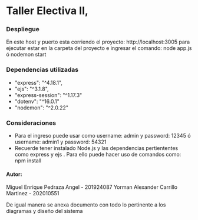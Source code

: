 # Taller Electiva II, 

### Despliegue

En este host y puerto esta corriendo el proyecto: http://localhost:3005
para ejecutar estar en la carpeta del proyecto e ingresar el comando: node app.js ó nodemon start

### Dependencias utilizadas

- "express": "^4.18.1",
- "ejs": "^3.1.8",
- "express-session": "^1.17.3"
- "dotenv": "^16.0.1"
- "nodemon": "^2.0.22"

### Consideraciones
* Para el ingreso puede usar como username: admin y password: 12345 ó username: admin1 y password: 54321
* Recuerde tener instalado Node.js y las dependencias pertiententes como express y ejs . Para ello puede hacer uso de comandos como: npm install
 

#### Autor: 
Miguel Enrique Pedraza Angel - 201924087
Yorman Alexander Carrillo Martinez - 202010551

De igual manera se anexa documento con todo lo pertinente a los diagramas y diseño del sistema

